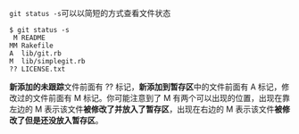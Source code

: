 `git status -s`可以以简短的方式查看文件状态

```
$ git status -s
 M README
MM Rakefile
A  lib/git.rb
M  lib/simplegit.rb
?? LICENSE.txt
```
**新添加的未跟踪**文件前面有 ?? 标记，**新添加到暂存区**中的文件前面有 A 标记，修改过的文件前面有 M 标记。你可能注意到了 M 有两个可以出现的位置，出现在靠左边的 M 表示该文件**被修改了并放入了暂存区**，出现在右边的 M 表示该文件**被修改了但是还没放入暂存区**。